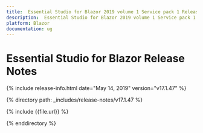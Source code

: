 ```yaml
---
title:  Essential Studio for Blazor 2019 volume 1 Service pack 1 Release Notes  
description:  Essential Studio for Blazor 2019 volume 1 Service pack 1 Release Notes  
platform: Blazor
documentation: ug
---
```


#  Essential Studio for Blazor  Release Notes  

{% include release-info.html date="May 14, 2019"  version="v17.1.47" %} 

{% directory path: _includes/release-notes/v17.1.47 %}

{% include {{file.url}} %}

{% enddirectory %}

